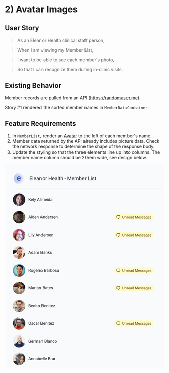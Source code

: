 # 2) Avatar Images

## User Story

> As an Eleanor Health clinical staff person,

> When I am viewing my Member List,

> I want to be able to see each member's photo,

> So that I can recognize them during in-clinic visits.

## Existing Behavior

Member records are pulled from an API (https://randomuser.me).

Story #1 rendered the sorted member names in `MemberDataContainer`.

## Feature Requirements

1. In `MemberList`, render an [Avatar](https://chakra-ui.com/docs/media-and-icons/avatar) to the left of each member's name.
2. Member data returned by the API already includes picture data. Check the network response to determine the shape of the response body.
3. Update the styling so that the three elements line up into columns. The member name column should be 20rem wide, see design below.

![Member List](./memberList.jpg)